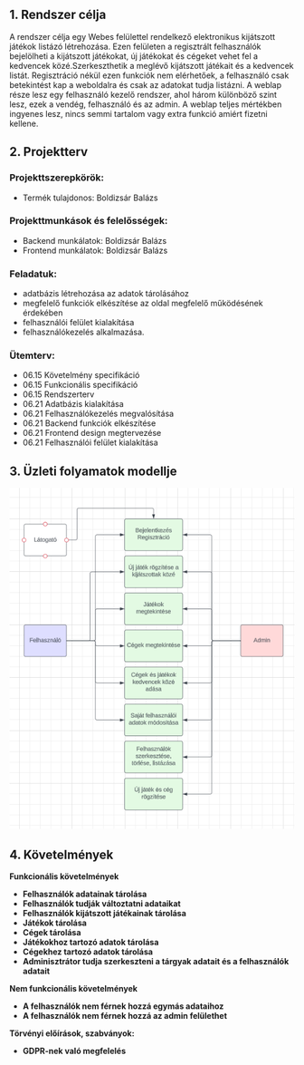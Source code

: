 ## 1. Rendszer célja
A rendszer célja egy Webes felülettel rendelkező elektronikus kijátszott játékok listázó létrehozása.
Ezen felületen a regisztrált felhasználók bejelölheti a kijátszott játékokat, új játékokat és cégeket vehet fel a kedvencek közé.Szerkeszthetik a meglévő kijátszott játékait és a kedvencek listát.
Regisztráció nékül ezen funkciók nem elérhetőek, a felhasználó csak betekintést kap a weboldalra és csak az adatokat tudja listázni.
A weblap része lesz egy felhasználó kezelő rendszer, ahol három különböző szint lesz, ezek a vendég, felhasználó és az admin.
A weblap teljes mértékben ingyenes lesz, nincs semmi tartalom vagy extra funkció amiért fizetni kellene.

## 2. Projektterv
### Projekttszerepkörök:
  * Termék tulajdonos: Boldizsár Balázs
### Projekttmunkások és felelősségek:
  * Backend munkálatok: Boldizsár Balázs
  * Frontend munkálatok: Boldizsár Balázs

### Feladatuk: 
- adatbázis létrehozása az adatok tárolásához
- megfelelő funkciók elkészítése az oldal megfelelő működésének érdekében
- felhasználói felület kialakítása
- felhasználókezelés alkalmazása.

### Ütemterv:
 - 06.15 Követelmény specifikáció 
 - 06.15 Funkcionális specifikáció
 - 06.15 Rendszerterv
 - 06.21 Adatbázis kialakítása
 - 06.21 Felhasználókezelés megvalósítása
 - 06.21 Backend funkciók elkészítése
 - 06.21 Frontend design megtervezése
 - 06.21 Felhasználói felület kialakítása

## 3. Üzleti folyamatok modellje

![Üzleti folyamatok modellje](../Doc/Pictures/business_model.png)

## 4. Követelmények

**Funkcionális követelmények**
  - **Felhasználók adatainak tárolása**
  - **Felhasználók tudják változtatni adataikat**
  - **Felhasználók kijátszott játékainak tárolása**
  - **Játékok tárolása**
  - **Cégek tárolása**
  - **Játékokhoz tartozó adatok tárolása**
  - **Cégekhez tartozó adatok tárolása**
  - **Adminisztrátor tudja szerkeszteni a tárgyak adatait és a felhasználók adatait**

  **Nem funkcionális követelmények**
  - **A felhasználók nem férnek hozzá egymás adataihoz**
  - **A felhasználók nem férnek hozzá az admin felülethet**

  **Törvényi előírások, szabványok:**
  - **GDPR-nek való megfelelés**